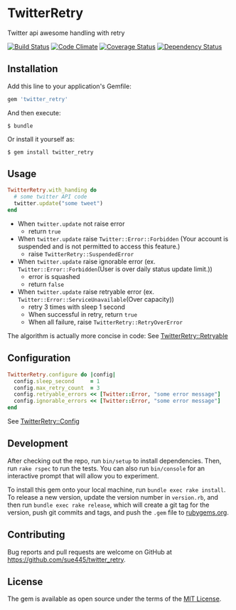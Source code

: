 # TwitterRetry

Twitter api awesome handling with retry

[![Build Status](https://travis-ci.org/sue445/twitter_retry.svg?branch=master)](https://travis-ci.org/sue445/twitter_retry)
[![Code Climate](https://codeclimate.com/github/sue445/twitter_retry/badges/gpa.svg)](https://codeclimate.com/github/sue445/twitter_retry)
[![Coverage Status](https://coveralls.io/repos/sue445/twitter_retry/badge.svg?branch=master&service=github)](https://coveralls.io/github/sue445/twitter_retry?branch=master)
[![Dependency Status](https://gemnasium.com/sue445/twitter_retry.svg)](https://gemnasium.com/sue445/twitter_retry)

## Installation

Add this line to your application's Gemfile:

```ruby
gem 'twitter_retry'
```

And then execute:

    $ bundle

Or install it yourself as:

    $ gem install twitter_retry

## Usage
```ruby
TwitterRetry.with_handing do
  # some twitter API code
  twitter.update("some tweet")
end
```

* When `twitter.update` not raise error
  * return `true`
* When `twitter.update` raise `Twitter::Error::Forbidden` (Your account is suspended and is not permitted to access this feature.)
  * raise `TwitterRetry::SuspendedError`
* When `twitter.update` raise ignorable error (ex. `Twitter::Error::Forbidden`(User is over daily status update limit.))
  * error is squashed
  * return `false`
* When `twitter.update` raise retryable error (ex. `Twitter::Error::ServiceUnavailable`(Over capacity))
  * retry 3 times with sleep 1 second
  * When successful in retry, return `true`
  * When all failure, raise `TwitterRetry::RetryOverError`
  
The algorithm is actually more concise in code: See [TwitterRetry::Retryable](lib/twitter_retry/retryable.rb)

## Configuration
```ruby
TwitterRetry.configure do |config|
  config.sleep_second     = 1
  config.max_retry_count  = 3
  config.retryable_errors << [Twitter::Error, "some error message"]
  config.ignorable_errors << [Twitter::Error, "some error message"]
end
```

See [TwitterRetry::Config](lib/twitter_retry/config.rb)

## Development

After checking out the repo, run `bin/setup` to install dependencies. Then, run `rake rspec` to run the tests. You can also run `bin/console` for an interactive prompt that will allow you to experiment.

To install this gem onto your local machine, run `bundle exec rake install`. To release a new version, update the version number in `version.rb`, and then run `bundle exec rake release`, which will create a git tag for the version, push git commits and tags, and push the `.gem` file to [rubygems.org](https://rubygems.org).

## Contributing

Bug reports and pull requests are welcome on GitHub at https://github.com/sue445/twitter_retry.


## License

The gem is available as open source under the terms of the [MIT License](http://opensource.org/licenses/MIT).

